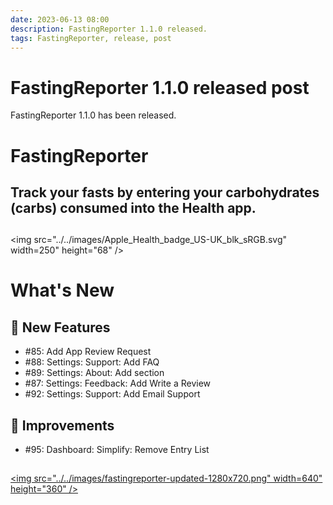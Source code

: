 ```yaml
---
date: 2023-06-13 08:00
description: FastingReporter 1.1.0 released.
tags: FastingReporter, release, post
---
```

# FastingReporter 1.1.0 released post

FastingReporter 1.1.0 has been released.

# FastingReporter
## Track your fasts by entering your carbohydrates (carbs) consumed into the Health app.

##  

<img src="../../images/Apple_Health_badge_US-UK_blk_sRGB.svg" width=250" height="68" />

##  

# What's New
## 🎉 New Features
- #85: Add App Review Request
- #88: Settings: Support: Add FAQ
- #89: Settings: About: Add section
- #87: Settings: Feedback: Add Write a Review
- #92: Settings: Support: Add Email Support

## 🔨 Improvements
- #95: Dashboard: Simplify: Remove Entry List

##  

[<img src="../../images/fastingreporter-updated-1280x720.png" width=640" height="360" />](https://apps.apple.com/app/fastingreporter/id1642589328) 
